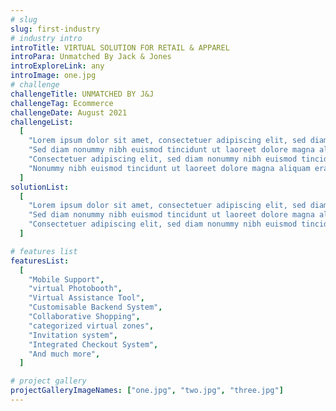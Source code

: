 ```yaml
---
# slug
slug: first-industry
# industry intro
introTitle: VIRTUAL SOLUTION FOR RETAIL & APPAREL
introPara: Unmatched By Jack & Jones
introExploreLink: any
introImage: one.jpg
# challenge
challengeTitle: UNMATCHED BY J&J
challengeTag: Ecommerce
challengeDate: August 2021
challengeList:
  [
    "Lorem ipsum dolor sit amet, consectetuer adipiscing elit, sed diam nonummy nibh euismod tincidunt ut laoreet dolore.",
    "Sed diam nonummy nibh euismod tincidunt ut laoreet dolore magna aliquam erat volutpat.",
    "Consectetuer adipiscing elit, sed diam nonummy nibh euismod tincidunt ut laoreet dolore magna aliquam",
    "Nonummy nibh euismod tincidunt ut laoreet dolore magna aliquam erat volutpat.",
  ]
solutionList:
  [
    "Lorem ipsum dolor sit amet, consectetuer adipiscing elit, sed diam nonummy nibh euismod tincidunt ut laoreet dolore.",
    "Sed diam nonummy nibh euismod tincidunt ut laoreet dolore magna aliquam erat volutpat.",
    "Consectetuer adipiscing elit, sed diam nonummy nibh euismod tincidunt ut laoreet dolore magna aliquam",
  ]

# features list
featuresList:
  [
    "Mobile Support",
    "virtual Photobooth",
    "Virtual Assistance Tool",
    "Customisable Backend System",
    "Collaborative Shopping",
    "categorized virtual zones",
    "Invitation system",
    "Integrated Checkout System",
    "And much more",
  ]

# project gallery
projectGalleryImageNames: ["one.jpg", "two.jpg", "three.jpg"]
---
```

